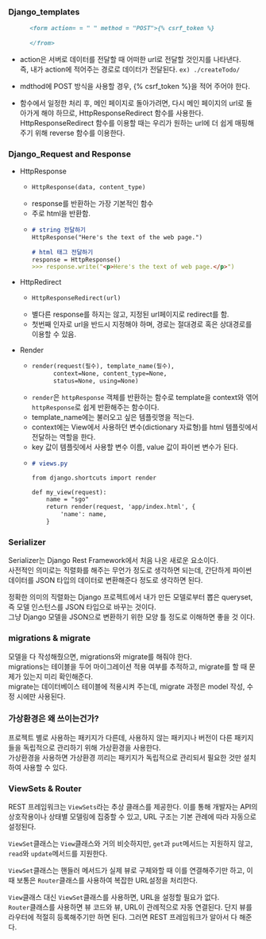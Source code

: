 ### Django_templates  
```markdown
      <form action= = " " method = "POST">{% csrf_token %}
      
      </from>
```
- action은 서버로 데이터를 전달할 때 어떠한 url로 전달할 것인지를 나타낸다.<br>
      즉, 내가 action에 적어주는 경로로 데이터가 전달된다. `ex) ./createTodo/`
      
- mdthod에 POST 방식을 사용할 경우, {% csrf_token %}을 적어 주어야 한다.
      
- 함수에서 일정한 처리 후, 메인 페이지로 돌아가려면, 다시 메인 페이지의 url로 돌아가게 해야 하므로, HttpResponseRedirect 함수를 사용한다.
<br> HttpResponseRedirect 함수를 이용할 때는 우리가 원하는 url에 더 쉽게 매핑해주기 위해 reverse 함수를 이용한다.
    
    
### Django_Request and Response

- HttpResponse
    - ```markdown
      HttpResponse(data, content_type)
      ```
    - response를 반환하는 가장 기본적인 함수
    - 주로 html을 반환함.
    - ```markdown
      # string 전달하기
      HttpResponse("Here's the text of the web page.")
    
      # html 태그 전달하기
      response = HttpResponse()
      >>> response.write("<p>Here's the text of web page.</p>")
      ```
      
- HttpRedirect
    - ```markdown
      HttpResponseRedirect(url)
      ```
    - 별다른 response를 하지는 않고, 지정된 url페이지로 redirect를 함.
    - 첫번째 인자로 url을 반드시 지정해야 하며, 경로는 절대경로 혹은 상대경로를 이용할 수 있음.
    
- Render
    - ```markdown
      render(request(필수), template_name(필수),
            context=None, content_type=None,
            status=None, using=None)
      ```
    - `render`은 `httpResponse` 객체를 반환하는 함수로 template을 context와 엮어 `httpResponse`로 쉽게 반환해주는 함수이다.
    - template_name에는 불러오고 싶은 템플릿명을 적는다.
    - context에는 View에서 사용하던 변수(dictionary 자료형)를 html 템플릿에서 전달하는 역할을 한다.
    - key 값이 템플릿에서 사용할 변수 이름, value 값이 파이썬 변수가 된다.
    - ```markdown
      # views.py
      
      from django.shortcuts import render
      
      def my_view(request):
          name = "sgo"
          return render(request, 'app/index.html', {
              'name': name,
          }
      ```
     
     
### Serializer

Serializer는 Django Rest Framework에서 처음 나온 새로운 요소이다.<br>
사전적인 의미로는 직렬화를 해주는 무언가 정도로 생각하면 되는데, 간단하게 파이썬 데이터를 JSON 타입의 데이터로 변환해준다 정도로 생각하면 된다.

정확한 의미의 직렬화는 Django 프로젝트에서 내가 만든 모델로부터 뽑은 queryset, 즉 모델 인스턴스를 JSON 타입으로 바꾸는 것이다.<br>
그냥 Django 모델을 JSON으로 변환하기 위한 모양 틀 정도로 이해하면 좋을 것 이다.


### migrations & migrate

모델을 다 작성해줬으면, migrations와 migrate를 해줘야 한다.<br>
migrations는 테이블을 두어 마이그레이션 적용 여부를 추적하고, migrate를 할 때 문제가 있는지 미리 확인해준다. <br>
migrate는 데이터베이스 테이블에 적용시켜 주는데, migrate 과정은 model 작성, 수정 시에만 사용된다. 


### 가상환경은 왜 쓰이는건가?

프로젝트 별로 사용하는 패키지가 다른데, 사용하지 않는 패키지나 버전이 다른 패키지들을 독립적으로 관리하기 위해 가상환경을 사용한다. <br>
가상환경을 사용하면 가상환경 끼리는 패키지가 독립적으로 관리되서 필요한 것만 설치하여 사용할 수 있다.


### ViewSets & Router

REST 프레임워크는 `ViewSets`라는 추상 클래스를 제공한다. 이를 통해 개발자는 API의 상호작용이나 상태별 모델링에 집중할 수 있고, URL 구조는 기본 관례에 따라 자동으로 설정된다. <br>

`ViewSet`클래스는 `View`클래스와 거의 비슷하지만, `get`과 `put`메서드는 지원하지 않고, `read`와 `update`메서드를 지원한다. <br>

`ViewSet`클래스는 핸들러 메서드가 실제 뷰로 구체와할 때 이를 연결해주기만 하고, 이때 보통은 `Router`클래스를 사용하여 복잡한 URL설정을 처리한다.

`View`클래스 대신 `ViewSet`클래스를 사용하면, URL을 설정할 필요가 없다. <br>
`Router`클래스를 사용하면 뷰 코드와 뷰, URL이 관례적으로 자동 연결된다. 단지 뷰를 라우터에 적절히 등록해주기만 하면 된다. 그러면 REST 프레임워크가 알아서 다 해준다. 